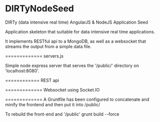 DIRTyNodeSeed
=============

DIRTy (data intensive real time) AngularJS &amp; NodeJS Application Seed

Application skeleton that suitable for data intensive real time applications. 

It implements RESTful api to a MongoDB, as well as a websocket that streams the output from a simple data file.

=============
servers.js

Simple node express server that serves the '/public/' directory on 'localhost:8080'.

============
REST api

=============
Websocket using Socket.IO

=============
A Gruntfile has been configured to concatenate and minify the frontend and then put it into /public/

To rebuild the front-end and '/public' 
grunt build --force
